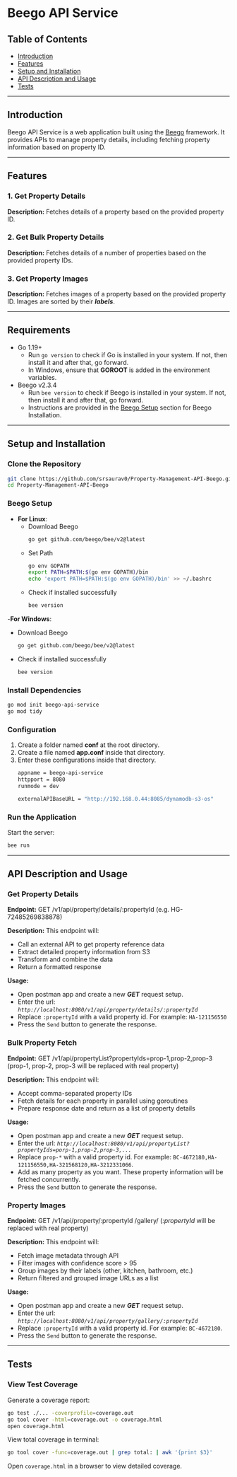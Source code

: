 # Beego API Service

## Table of Contents
- [Introduction](#introduction)
- [Features](#features)
- [Setup and Installation](#setup-and-installation)
- [API Description and Usage](#api-description-and-usage)
- [Tests](#tests)

---

## Introduction
Beego API Service is a web application built using the [Beego](https://beego.me/) framework. It provides APIs to manage property details, including fetching property information based on property ID.

---

## Features

### 1. Get Property Details

**Description:** Fetches details of a property based on the provided property ID.

### 2. Get Bulk Property Details

**Description:** Fetches details of a number of properties based on the provided property IDs.

### 3. Get Property Images

**Description:** Fetches images of a property based on the provided property ID. Images are sorted by their ***labels***.

---

## Requirements

- Go 1.19+
  - Run `go version` to check if Go is installed in your system. If not, then install it and after that, go forward.
  - In Windows, ensure that **GOROOT** is added in the environment variables.
- Beego v2.3.4
  - Run `bee version` to check if Beego is installed in your system. If not, then install it and after that, go forward.
  - Instructions are provided in the [Beego Setup](#beego-setup) section for Beego Installation.

---

## Setup and Installation

### Clone the Repository
```bash
git clone https://github.com/srsaurav0/Property-Management-API-Beego.git
cd Property-Management-API-Beego
```

### Beego Setup
- **For Linux**:
  - Download Beego
    ```bash
    go get github.com/beego/bee/v2@latest
    ```
  - Set Path
    ```bash
    go env GOPATH
    export PATH=$PATH:$(go env GOPATH)/bin
    echo 'export PATH=$PATH:$(go env GOPATH)/bin' >> ~/.bashrc
    ```
  - Check if installed successfully
    ```bash
    bee version
    ```
-**For Windows**:
  - Download Beego
    ```bash
    go get github.com/beego/bee/v2@latest
    ```
  - Check if installed successfully
    ```bash
    bee version
    ```

### Install Dependencies
```bash
go mod init beego-api-service
go mod tidy
```

### Configuration
1. Create a folder named **conf** at the root directory. 
2. Create a file named **app.conf** inside that directory.
3. Enter these configurations inside that directory.
   ```bash
   appname = beego-api-service
   httpport = 8080
   runmode = dev

   externalAPIBaseURL = "http://192.168.0.44:8085/dynamodb-s3-os"
   ```

### Run the Application

Start the server:
```bash
bee run
```

---


## API Description and Usage

### Get Property Details 

**Endpoint:** GET /v1/api/property/details/:propertyId (e.g. HG-72485269838878)

**Description:**
This endpoint will:
- Call an external API to get property reference data 
- Extract detailed property information from S3 
- Transform and combine the data 
- Return a formatted response

**Usage:**
- Open postman app and create a new ***GET*** request setup.
- Enter the url: *`http://localhost:8080/v1/api/property/details/:propertyId`*
- Replace `:propertyId` with a valid property id. For example: `HA-121156550`
- Press the `Send` button to generate the response.

### Bulk Property Fetch

**Endpoint:** GET /v1/api/propertyList?propertyIds=prop-1,prop-2,prop-3 (prop-1, prop-2, prop-3 will be replaced with real property)

**Description:**
This endpoint will:
- Accept comma-separated property IDs 
- Fetch details for each property in parallel using goroutines 
- Prepare response date and return as a list of property details 

**Usage:**
- Open postman app and create a new ***GET*** request setup.
- Enter the url: *`http://localhost:8080/v1/api/propertyList?propertyIds=porp-1,prop-2,prop-3,...`*
- Replace `prop-*` with a valid property id. For example: `BC-4672180,HA-121156550,HA-321568120,HA-3212331066`.
- Add as many property as you want. These property information will be fetched concurrently.
- Press the `Send` button to generate the response.

### Property Images 

**Endpoint:** GET /v1/api/property/:propertyId /gallery/  (*:propertyId* will be replaced with real property)

**Description:**
This endpoint will:
- Fetch image metadata through API 
- Filter images with confidence score > 95  
- Group images by their labels (other, kitchen, bathroom, etc.) 
- Return filtered and grouped image URLs as a list

**Usage:**
- Open postman app and create a new ***GET*** request setup.
- Enter the url: *`http://localhost:8080/v1/api/property/gallery/:propertyId`*
- Replace `:propertyId` with a valid property id. For example: `BC-4672180`.
- Press the `Send` button to generate the response.

---

## Tests

### View Test Coverage
Generate a coverage report:
```bash
go test ./... -coverprofile=coverage.out
go tool cover -html=coverage.out -o coverage.html
open coverage.html
```
View total coverage in terminal:
```bash
go tool cover -func=coverage.out | grep total: | awk '{print $3}'
```
Open `coverage.html` in a browser to view detailed coverage.